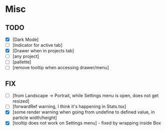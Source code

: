 # Misc

## TODO

- [x] [Dark Mode]
- [ ] [Indicator for active tab]
- [x] [Drawer when in projects tab]
- [ ] [any project]
- [ ] [pallette]
- [ ] [remove tooltip when accessing drawer/menu]

## FIX

- [ ] [from Landscape -> Portrait, while Settings menu is open, does not get resized]
- [ ] [forwardRef warning, I think it's happening in Stats.tsx]
- [x] [some render warning when going from undefine to defined value, in particle width/height]
- [x] [tooltip does not work on Settings menu] - fixed by wrapping inside Box
